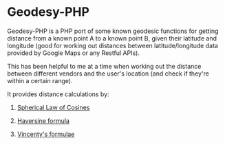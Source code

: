 Geodesy-PHP
=============

Geodesy-PHP is a PHP port of some known geodesic functions for getting distance from a known point A to a known point B, given their latitude and longitude (good for working out distances between latitude/longitude data provided by Google Maps or any Restful APIs).

This has been helpful to me at a time when working out the distance between different vendors and the user's location (and check if they're within a certain range).

It provides distance calculations by:

1. [Spherical Law of Cosines](https://en.wikipedia.org/wiki/Spherical_law_of_cosines) 

2. [Haversine formula](https://en.wikipedia.org/wiki/Haversine_formula)

3. [Vincenty's formulae](https://en.wikipedia.org/wiki/Vincenty%27s_formulae)
